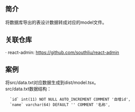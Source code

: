 ## 简介

将数据库导出的表设计数据转成对应的model文件。

## 关联仓库
· react-admin: https://github.com/southliu/react-admin

## 案例
将src/data.txt对应数据生成到dist/model.tsx。<br>
src/data.txt数据结构：
```
  `id` int(11) NOT NULL AUTO_INCREMENT COMMENT '自增id',
  `name` varchar(64) DEFAULT '' COMMENT '名称',
```